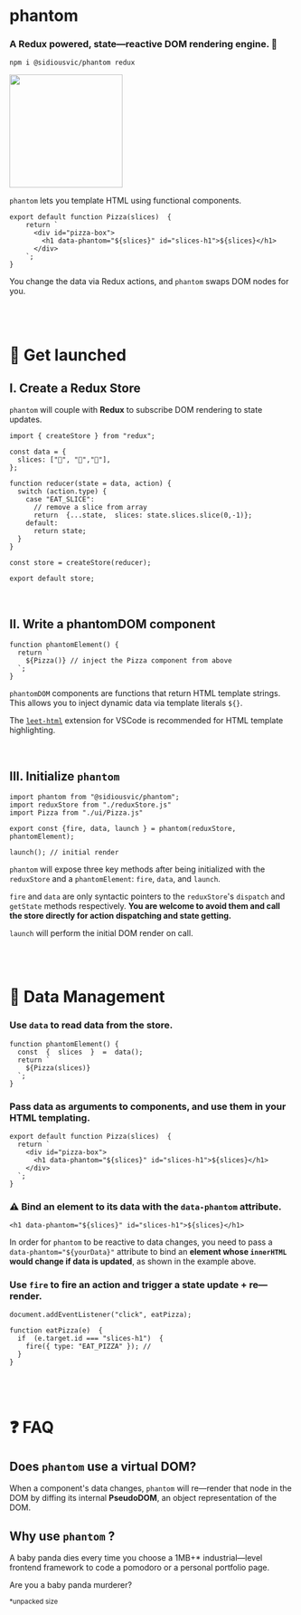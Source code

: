 # phantom

### A Redux powered, state—reactive DOM rendering engine. 👻

`npm i @sidiousvic/phantom redux`

<img width=200 src="https://media.giphy.com/media/gGehV1zB72ijQoSFtF/giphy.gif">

`phantom` lets you template HTML using functional components.

```
export default function Pizza(slices)  {
    return `
      <div id="pizza-box">
        <h1 data-phantom="${slices}" id="slices-h1">${slices}</h1>
      </div>
    `;
}
```

You change the data via Redux actions, and `phantom` swaps DOM nodes for you.

<br>
<br>

# 🚀 Get launched

## I. Create a Redux Store

`phantom` will couple with **Redux** to subscribe DOM rendering to state updates.

```
import { createStore } from "redux";

const data = {
  slices: ["🍕", "🍕","🍕"],
};

function reducer(state = data, action) {
  switch (action.type) {
    case "EAT_SLICE":
      // remove a slice from array
      return  {...state,  slices: state.slices.slice(0,-1)};
    default:
      return state;
  }
}

const store = createStore(reducer);

export default store;
```

<br>

## II. Write a phantomDOM component

```
function phantomElement() {
  return `
    ${Pizza()} // inject the Pizza component from above
  `;
}
```

`phantomDOM` components are functions that return HTML template strings. This allows you to inject dynamic data via template literals `${}`.

The [`leet-html`](https://marketplace.visualstudio.com/items?itemName=EldarGerfanov.leet-html) extension for VSCode is recommended for HTML template highlighting.

<br>

## III. Initialize `phantom`

    import phantom from "@sidiousvic/phantom";
    import reduxStore from "./reduxStore.js"
    import Pizza from "./ui/Pizza.js"

    export const {fire, data, launch } = phantom(reduxStore, phantomElement);

    launch(); // initial render

`phantom` will expose three key methods after being initialized with the `reduxStore` and a `phantomElement`: `fire`, `data`, and `launch`.

`fire` and `data` are only syntactic pointers to the `reduxStore`'s `dispatch` and `getState` methods respectively. **You are welcome to avoid them and call the store directly for action dispatching and state getting.**

`launch` will perform the initial DOM render on call.

<br>
<br>

# 🍕 Data Management

### Use `data` to read data from the store.

```
function phantomElement() {
  const  {  slices  }  =  data();
  return `
    ${Pizza(slices)}
  `;
}
```

### Pass data as arguments to components, and use them in your HTML templating.

```
export default function Pizza(slices)  {
  return `
    <div id="pizza-box">
      <h1 data-phantom="${slices}" id="slices-h1">${slices}</h1>
	</div>
  `;
}
```

### ⚠️ Bind an element to its data with the `data-phantom` attribute.

`<h1 data-phantom="${slices}" id="slices-h1">${slices}</h1>`

In order for `phantom` to be reactive to data changes, you need to pass a `data-phantom="${yourData}"` attribute to bind an **element whose `innerHTML` would change if data is updated**, as shown in the example above.

### Use `fire` to fire an action and trigger a state update + re—render.

```
document.addEventListener("click", eatPizza);

function eatPizza(e)  {
  if  (e.target.id === "slices-h1")  {
    fire({ type: "EAT_PIZZA" }); //
  }
}
```

<br>
<br>

# ❓ FAQ

## Does `phantom` use a virtual DOM?

When a component's data changes, `phantom` will re—render that node in the DOM by diffing its internal **PseudoDOM**, an object representation of the DOM.

## Why use `phantom` ?

A baby panda dies every time you choose a 1MB+\* industrial—level frontend framework to code a pomodoro or a personal portfolio page.

Are you a baby panda murderer?

<sub>\*unpacked size</sub>
